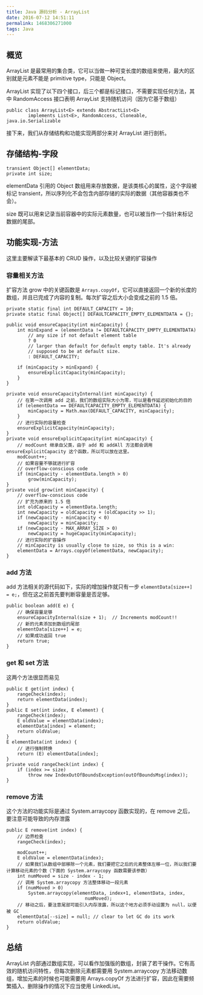 ```yaml
---
title: Java 源码分析 - ArrayList
date: 2016-07-12 14:51:11
permalink: 1468306271000
tags: Java
---
```


## 概览

ArrayList 是最常用的集合类，它可以当做一种可变长度的数组来使用，最大的区别就是元素不能是 primitive type，只能是 Object。

ArrayList 实现了以下四个接口，后三个都是标记接口，不需要实现任何方法，其中 RandomAccess 接口表明 ArrayList 支持随机访问（因为它基于数组）

```
public class ArrayList<E> extends AbstractList<E>
        implements List<E>, RandomAccess, Cloneable, java.io.Serializable
```

接下来，我们从存储结构和功能实现两部分来对 ArrayList 进行剖析。
<!-- more -->
## 存储结构-字段

```
transient Object[] elementData;
private int size;
```

elementData 引用的 Object 数组用来存放数据，是该类核心的属性，这个字段被标记 transient，所以序列化不会包含内部存储的实际的数据（其他容器类也不会）。

size 既可以用来记录当前容器中的实际元素数量，也可以被当作一个指针来标记数据的尾部。

## 功能实现-方法

这里主要解读下最基本的 CRUD 操作，以及比较关键的扩容操作

### 容量相关方法

扩容方法 grow 中的关键函数是 `Arrays.copyOf`，它可以直接返回一个新的长度的数组，并且已完成了内容的复制。每次扩容之后大小会变成之前的 1.5 倍。

```
private static final int DEFAULT_CAPACITY = 10;
private static final Object[] DEFAULTCAPACITY_EMPTY_ELEMENTDATA = {};

public void ensureCapacity(int minCapacity) {
    int minExpand = (elementData != DEFAULTCAPACITY_EMPTY_ELEMENTDATA)
        // any size if not default element table
        ? 0
        // larger than default for default empty table. It's already
        // supposed to be at default size.
        : DEFAULT_CAPACITY;

    if (minCapacity > minExpand) {
        ensureExplicitCapacity(minCapacity);
    }
}

private void ensureCapacityInternal(int minCapacity) {
    // 在第一次调用 add 之前，我们的数组实际大小为零，可以是看作延迟初始化的目的
    if (elementData == DEFAULTCAPACITY_EMPTY_ELEMENTDATA) {
        minCapacity = Math.max(DEFAULT_CAPACITY, minCapacity);
    }
    // 进行实际的容量检查
    ensureExplicitCapacity(minCapacity);
}
private void ensureExplicitCapacity(int minCapacity) {
    // modCount 继承自父类，由于 add 和 addAll 方法都会调用 ensureExplicitCapacity 这个函数，所以可以放在这里。
    modCount++;
    // 如果容量不够就进行扩容
    // overflow-conscious code
    if (minCapacity - elementData.length > 0)
        grow(minCapacity);
}
private void grow(int minCapacity) {
    // overflow-conscious code
    // 扩充为原来的 1.5 倍
    int oldCapacity = elementData.length;
    int newCapacity = oldCapacity + (oldCapacity >> 1);
    if (newCapacity - minCapacity < 0)
        newCapacity = minCapacity;
    if (newCapacity - MAX_ARRAY_SIZE > 0)
        newCapacity = hugeCapacity(minCapacity);
    // 进行实际的扩容操作
    // minCapacity is usually close to size, so this is a win:
    elementData = Arrays.copyOf(elementData, newCapacity);
}
```

### add 方法

add 方法相关的源代码如下，实际的增加操作就只有一步 `elementData[size++] = e;`，但在这之前首先要判断容量是否足够。

```
public boolean add(E e) {
    // 确保容量足够
    ensureCapacityInternal(size + 1);  // Increments modCount!!
    // 新的元素添加到数组的尾部
    elementData[size++] = e;
    // 如果成功返回 true
    return true;
}
```

### get 和 set 方法

这两个方法很显而易见

```
public E get(int index) {
    rangeCheck(index);
    return elementData(index);
}
public E set(int index, E element) {
    rangeCheck(index);
    E oldValue = elementData(index);
    elementData[index] = element;
    return oldValue;
}
E elementData(int index) {
    // 进行强制转换
    return (E) elementData[index];
}
private void rangeCheck(int index) {
    if (index >= size)
        throw new IndexOutOfBoundsException(outOfBoundsMsg(index));
}
```

### remove 方法

这个方法的功能实际是通过 System.arraycopy 函数实现的，在 remove 之后，要注意可能导致的内存泄露

```
public E remove(int index) {
    // 边界检查
    rangeCheck(index);

    modCount++;
    E oldValue = elementData(index);
    // 如果我们从数组中部移除一个元素，我们要把它之后的元素整体左移一位，所以我们要计算移动元素的个数（下面的 System.arraycopy 函数需要该参数）
    int numMoved = size - index - 1;
    // 调用 System.arraycopy 方法整体移动一段元素
    if (numMoved > 0)
        System.arraycopy(elementData, index+1, elementData, index,
                             numMoved);
    // 移动之后，要注意尾部可能引入内存泄露，所以这个地方必须手动设置为 null，以便被 GC 
    elementData[--size] = null; // clear to let GC do its work
    return oldValue;
}
```

## 总结

ArrayList 内部通过数组实现，可以看作加强版的数组，封装了若干操作。它有高效的随机访问特性，但每次删除元素都需要用 System.arraycopy 方法移动数组，增加元素的时候也可能需要用 Arrays.copyOf 方法进行扩容，因此在需要频繁插入、删除操作的情况下应当使用 LinkedList。
